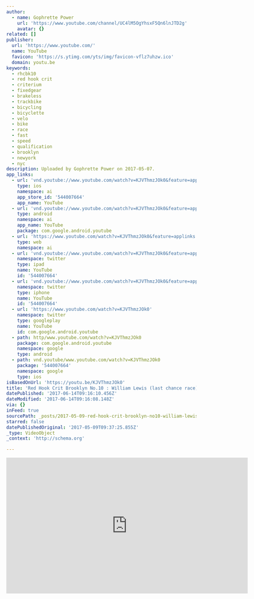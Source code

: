 ```yaml
---
author:
  - name: Gophrette Power
    url: 'https://www.youtube.com/channel/UC4lM5OgYhsxF5Qn6lnJTD2g'
    avatar: {}
related: []
publisher:
  url: 'https://www.youtube.com/'
  name: YouTube
  favicon: 'https://s.ytimg.com/yts/img/favicon-vflz7uhzw.ico'
  domain: youtu.be
keywords:
  - rhcbk10
  - red hook crit
  - criterium
  - fixedgear
  - brakeless
  - trackbike
  - bicycling
  - bicyclette
  - velo
  - bike
  - race
  - fast
  - speed
  - qualification
  - brooklyn
  - newyork
  - nyc
description: Uploaded by Gophrette Power on 2017-05-07.
app_links:
  - url: 'vnd.youtube://www.youtube.com/watch?v=KJVThmzJOk0&feature=applinks'
    type: ios
    namespace: ai
    app_store_id: '544007664'
    app_name: YouTube
  - url: 'vnd.youtube://www.youtube.com/watch?v=KJVThmzJOk0&feature=applinks'
    type: android
    namespace: ai
    app_name: YouTube
    package: com.google.android.youtube
  - url: 'https://www.youtube.com/watch?v=KJVThmzJOk0&feature=applinks'
    type: web
    namespace: ai
  - url: 'vnd.youtube://www.youtube.com/watch?v=KJVThmzJOk0&feature=applinks'
    namespace: twitter
    type: ipad
    name: YouTube
    id: '544007664'
  - url: 'vnd.youtube://www.youtube.com/watch?v=KJVThmzJOk0&feature=applinks'
    namespace: twitter
    type: iphone
    name: YouTube
    id: '544007664'
  - url: 'https://www.youtube.com/watch?v=KJVThmzJOk0'
    namespace: twitter
    type: googleplay
    name: YouTube
    id: com.google.android.youtube
  - path: http/www.youtube.com/watch?v=KJVThmzJOk0
    package: com.google.android.youtube
    namespace: google
    type: android
  - path: vnd.youtube/www.youtube.com/watch?v=KJVThmzJOk0
    package: '544007664'
    namespace: google
    type: ios
isBasedOnUrl: 'https://youtu.be/KJVThmzJOk0'
title: 'Red Hook Crit Brooklyn No.10 : William Lewis (last chance race)'
datePublished: '2017-06-14T09:16:10.456Z'
dateModified: '2017-06-14T09:16:08.148Z'
via: {}
inFeed: true
sourcePath: _posts/2017-05-09-red-hook-crit-brooklyn-no10-william-lewis-last-chance-ra.md
starred: false
datePublishedOriginal: '2017-05-09T09:37:25.855Z'
_type: VideoObject
_context: 'http://schema.org'

---
```

<iframe src="https://cdn.embedly.com/widgets/media.html?src=https%3A%2F%2Fwww.youtube.com%2Fembed%2FKJVThmzJOk0%3Ffeature%3Doembed&amp;url=http%3A%2F%2Fwww.youtube.com%2Fwatch%3Fv%3DKJVThmzJOk0&amp;image=https%3A%2F%2Fi.ytimg.com%2Fvi%2FKJVThmzJOk0%2Fhqdefault.jpg&amp;key=b7d04c9b404c499eba89ee7072e1c4f7&amp;type=text%2Fhtml&amp;schema=youtube" width="640" height="360" scrolling="no" frameborder="0" allowfullscreen="" style=""></iframe>